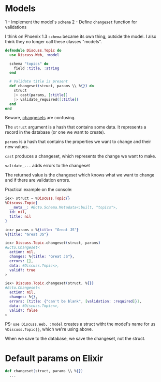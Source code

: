 # Models

1 - Implement the model's `schema`
2 - Define `changeset` function for validations

I think on Phoenix 1.3 `schema` became its own thing, outside the model. I also think they no longer call these classes "models".

```elixir
defmodule Discuss.Topic do
  use Discuss.Web, :model

  schema "topics" do
    field :title, :string
  end

  # Validate title is present
  def changeset(struct, params \\ %{}) do
    struct
    |> cast(params, [:title])
    |> validate_required([:title])
  end
end
```

Beware, [changesets](https://hexdocs.pm/ecto/Ecto.Changeset.html#content) are confusing.

The `struct` argument is a hash that contains some data. It represents a record in the database (or one we want to create).

`params` is a hash that contains the properties we want to change and their new values.

`cast` produces a changeset, which represents the change we want to make.

`validate_...` adds errors to the changeset

The returned value is the changeset which knows what we want to change and if there are validation errors.

Practical example on the console:

```elixir
iex> struct = %Discuss.Topic{}
%Discuss.Topic{
  __meta__: #Ecto.Schema.Metadata<:built, "topics">,
  id: nil,
  title: nil
}

iex> params = %{title: "Great JS"}
%{title: "Great JS"}

iex> Discuss.Topic.changeset(struct, params)
#Ecto.Changeset<
  action: nil,
  changes: %{title: "Great JS"},
  errors: [],
  data: #Discuss.Topic<>,
  valid?: true
>

iex> Discuss.Topic.changeset(struct, %{})
#Ecto.Changeset<
  action: nil,
  changes: %{},
  errors: [title: {"can't be blank", [validation: :required]}],
  data: #Discuss.Topic<>,
  valid?: false
>
```

PS: `use Discuss.Web, :model` creates a struct witht the model's name for us `%Discuss.Topic{}`, which we're using above.

When we save to the database, we save the changeset, not the struct.

# Default params on Elixir

```elixir
def changeset(struct, params \\ %{})
  ...
```
